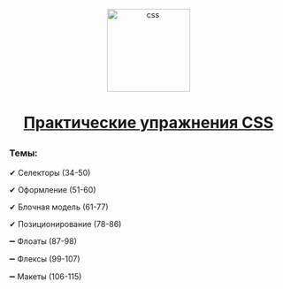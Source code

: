 <p align="center">
<img src="https://cdn.icon-icons.com/icons2/2790/PNG/512/css_filetype_icon_177544.png" alt="css"  height= "150px">

<h1 align="center">

[Практические упражнения CSS](https://code.mu/ru/markup/book/prime/)
  
</h1>

</p>

### Темы:
<p>✔ Селекторы (34-50)</p>
<p>✔ Оформление (51-60)</p>
<p>✔ Блочная модель (61-77)</p>
<p>✔ Позиционирование (78-86)</p>
<p>➖ Флоаты (87-98)</p>
<p>➖ Флексы (99-107)</p>
<p>➖ Макеты (106-115)</p>

